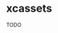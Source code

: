 # xcassets

<!--
Assets.xcassets
-->

<!--
https://www.udemy.com/course/ios-fastlane/learn/lecture/27315324#overview
-->

TODO
